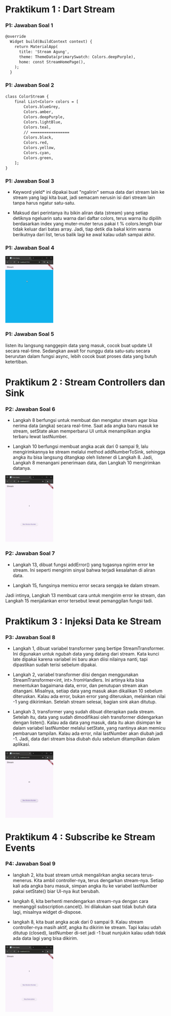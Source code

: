 # Praktikum 1 : Dart Stream

### P1: Jawaban Soal 1

    @override
      Widget build(BuildContext context) {
        return MaterialApp(
          title: 'Stream Agung',
          theme: ThemeData(primarySwatch: Colors.deepPurple),
          home: const StreamHomePage(),
        );
      }

### P1: Jawaban Soal 2

    class ColorStream {
        final List<Color> colors = [
            Colors.blueGrey,
            Colors.amber,
            Colors.deepPurple,
            Colors.lightBlue,
            Colors.teal,
            // =================
            Colors.black,
            Colors.red,
            Colors.yellow,
            Colors.cyan,
            Colors.green,
        ];
    }

### P1: Jawaban Soal 3

- Keyword yield\* ini dipakai buat "ngalirin" semua data dari stream lain ke stream yang lagi kita buat, jadi semacam nerusin isi dari stream lain tanpa harus ngatur satu-satu.

- Maksud dari perintanya itu bikin aliran data (stream) yang setiap detiknya ngeluarin satu warna dari daftar colors, terus warna itu dipilih berdasarkan index yang muter-muter terus pakai t % colors.length biar tidak keluar dari batas array. Jadi, tiap detik dia bakal kirim warna berikutnya dari list, terus balik lagi ke awal kalau udah sampai akhir.

### P1: Jawaban Soal 4

<img src="https://github.com/AgungRizkiSaputra/StreamAgung/blob/main/image/GIFP1soal4.gif"  width="150px" >

### P1: Jawaban Soal 5

listen itu langsung nanggepin data yang masuk, cocok buat update UI secara real-time. Sedangkan await for nunggu data satu-satu secara berurutan dalam fungsi async, lebih cocok buat proses data yang butuh ketertiban.

# Praktikum 2 : Stream Controllers dan Sink

### P2: Jawaban Soal 6

- Langkah 8 berfungsi untuk membuat dan mengatur stream agar bisa nerima data (angka) secara real-time. Saat ada angka baru masuk ke stream, setState akan memperbarui UI untuk menampilkan angka terbaru lewat lastNumber.

- Langkah 10 berfungsi membuat angka acak dari 0 sampai 9, lalu mengirimkannya ke stream melalui method addNumberToSink, sehingga angka itu bisa langsung ditangkap oleh listener di Langkah 8. Jadi, Langkah 8 menangani penerimaan data, dan Langkah 10 mengirimkan datanya.

<img src="https://github.com/AgungRizkiSaputra/StreamAgung/blob/main/image/GIFP2soal6.gif"  width="150px" >

### P2: Jawaban Soal 7

- Langkah 13, dibuat fungsi addError() yang tugasnya ngirim error ke stream. Ini seperti mengirim sinyal bahwa terjadi kesalahan di aliran data.

- Langkah 15, fungsinya memicu error secara sengaja ke dalam stream.

Jadi intinya, Langkah 13 membuat cara untuk mengirim error ke stream, dan Langkah 15 menjalankan error tersebut lewat pemanggilan fungsi tadi.

# Praktikum 3 : Injeksi Data ke Stream

### P3: Jawaban Soal 8

- Langkah 1, dibuat variabel transformer yang bertipe StreamTransformer. Ini digunakan untuk ngubah data yang datang dari stream. Kata kunci late dipakai karena variabel ini baru akan diisi nilainya nanti, tapi dipastikan sudah terisi sebelum dipakai.

- Langkah 2, variabel transformer diisi dengan menggunakan StreamTransformer<int, int>.fromHandlers. Ini artinya kita bisa menentukan bagaimana data, error, dan penutupan stream akan ditangani. Misalnya, setiap data yang masuk akan dikalikan 10 sebelum diteruskan. Kalau ada error, bukan error yang diteruskan, melainkan nilai -1 yang dikirimkan. Setelah stream selesai, bagian sink akan ditutup.

- Langkah 3, transformer yang sudah dibuat diterapkan pada stream. Setelah itu, data yang sudah dimodifikasi oleh transformer didengarkan dengan listen(). Kalau ada data yang masuk, data itu akan disimpan ke dalam variabel lastNumber melalui setState, yang nantinya akan memicu pembaruan tampilan. Kalau ada error, nilai lastNumber akan diubah jadi -1. Jadi, data dari stream bisa diubah dulu sebelum ditampilkan dalam aplikasi.

<img src="https://github.com/AgungRizkiSaputra/StreamAgung/blob/main/image/GIFP3soal8.gif"  width="150px" >

# Praktikum 4 : Subscribe ke Stream Events

### P4: Jawaban Soal 9

- langkah 2, kita buat stream untuk mengalirkan angka secara terus-menerus. Kita ambil controller-nya, terus dengarkan stream-nya. Setiap kali ada angka baru masuk, simpan angka itu ke variabel lastNumber pakai setState() biar UI-nya ikut berubah.

- langkah 6, kita berhenti mendengarkan stream-nya dengan cara memanggil subscription.cancel(). Ini dilakukan saat tidak butuh data lagi, misalnya widget di-dispose.

- langkah 8, kita buat angka acak dari 0 sampai 9. Kalau stream controller-nya masih aktif, angka itu dikirim ke stream. Tapi kalau udah ditutup (closed), lastNumber di-set jadi -1 buat nunjukin kalau udah tidak ada data lagi yang bisa dikirim.

<img src="https://github.com/AgungRizkiSaputra/StreamAgung/blob/main/image/GIFP4soal9.gif"  width="150px" >
